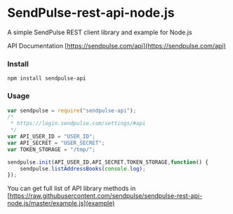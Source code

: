 # SendPulse-rest-api-node.js
A simple SendPulse REST client library and example for Node.js

API Documentation [https://sendpulse.com/api](https://sendpulse.com/api)

### Install

```
npm install sendpulse-api
```

### Usage

```javascript
var sendpulse = require("sendpulse-api");
/*
 * https://login.sendpulse.com/settings/#api
 */
var API_USER_ID = "USER_ID";
var API_SECRET = "USER_SECRET";
var TOKEN_STORAGE = "/tmp/";

sendpulse.init(API_USER_ID,API_SECRET,TOKEN_STORAGE,function() {
    sendpulse.listAddressBooks(console.log);
});
```

You can get full list of API library methods in [https://raw.githubusercontent.com/sendpulse/sendpulse-rest-api-node.js/master/example.js](example)
